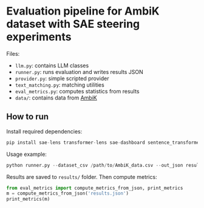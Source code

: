 # Evaluation pipeline for AmbiK dataset with SAE steering experiments

Files:
- `llm.py`: contains LLM classes
- `runner.py`: runs evaluation and writes results JSON
- `provider.py`: simple scripted provider
- `text_matching.py`: matching utilities
- `eval_metrics.py`: computes statistics from results 
- `data/`: contains data from [AmbiK](https://github.com/cog-model/AmbiK-dataset) 

## How to run

Install required dependencies:
```python
pip install sae-lens transformer-lens sae-dashboard sentence_transformers langchain_nebius
```

Usage example:
```python
python runner.py --dataset_csv /path/to/AmbiK_data.csv --out_json results/output.json --num_examples 100 --mode both
```
Results are saved to `results/` folder.
Then compute metrics:

```python
from eval_metrics import compute_metrics_from_json, print_metrics
m = compute_metrics_from_json('results.json')
print_metrics(m)
```
